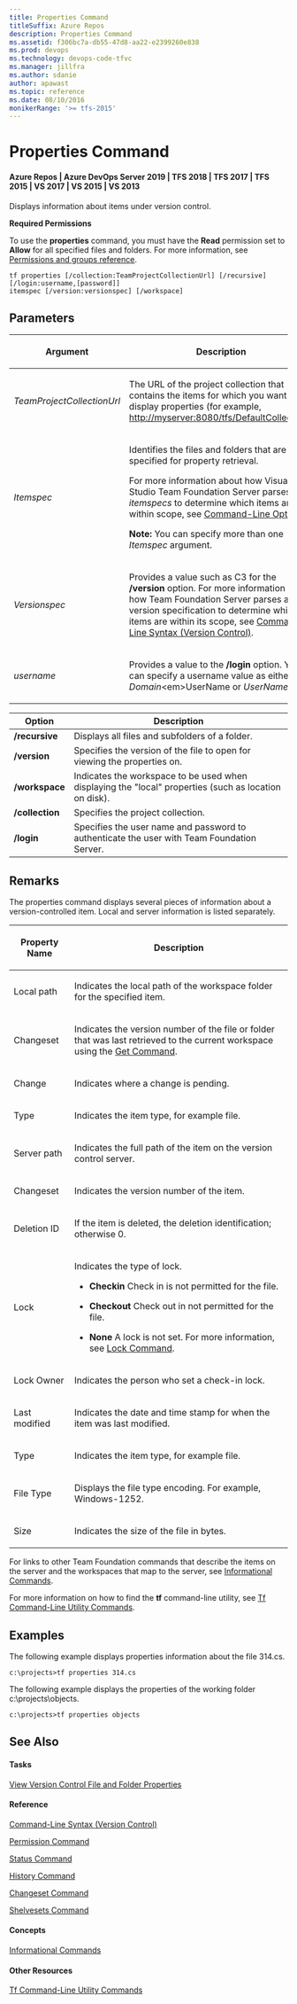 ```yaml
---
title: Properties Command
titleSuffix: Azure Repos
description: Properties Command
ms.assetid: f306bc7a-db55-47d8-aa22-e2399260e838
ms.prod: devops
ms.technology: devops-code-tfvc
ms.manager: jillfra
ms.author: sdanie
author: apawast
ms.topic: reference
ms.date: 08/10/2016
monikerRange: '>= tfs-2015'
---
```



# Properties Command

#### Azure Repos | Azure DevOps Server 2019 | TFS 2018 | TFS 2017 | TFS 2015 | VS 2017 | VS 2015 | VS 2013

Displays information about items under version control.

**Required Permissions**

To use the **properties** command, you must have the **Read** permission set to **Allow** for all specified files and folders. For more information, see [Permissions and groups reference](../../organizations/security/permissions.md).

```
tf properties [/collection:TeamProjectCollectionUrl] [/recursive] [/login:username,[password]]
itemspec [/version:versionspec] [/workspace] 
```

## Parameters

<table><thead>
<tr><th><p><strong>Argument </strong></p></th><th><p><strong>Description</strong></p></th></tr></thead><tbody>
<tr>
	<td><p><em>TeamProjectCollectionUrl</em></p></td>
    <td><p>The URL of the project collection that contains the items for which you want to display properties (for example, <a href="http://myserver:8080/tfs/DefaultCollection" data-raw-source="http://myserver:8080/tfs/DefaultCollection">http://myserver:8080/tfs/DefaultCollection</a>).</p></td></tr>
<tr>
	<td><p><em>Itemspec</em></p></td>
	<td><p>Identifies the files and folders that are specified for property retrieval.</p><p>For more information about how Visual Studio Team Foundation Server parses <em>itemspecs</em> to determine which items are within scope, see <a href="https://msdn.microsoft.com/library/4y2ash30">Command-Line Options</a>.</p><p><strong>Note:</strong> You can specify more than one <em>Itemspec</em> argument.</p></td></tr>
<tr>
	<td><p><em>Versionspec</em></p></td>
	<td><p>Provides a value such as C3 for the <strong>/version</strong> option. For more information about how Team Foundation Server parses a version specification to determine which items are within its scope, see <a href="https://msdn.microsoft.com/library/56f7w6be">Command-Line Syntax (Version Control)</a>.</p></td></tr>
<tr>
	<td><p><em>username</em></p></td>
    <td><p>Provides a value to the <strong>/login</strong> option. You can specify a username value as either <em>Domain</em>&lt;em&gt;UserName</em> or <em>UserName</em>.</p></td></tr></tbody>
</table>

|**Option**|**Description**|
|---|---|
|**/recursive**|Displays all files and subfolders of a folder.|
|**/version**|Specifies the version of the file to open for viewing the properties on.|
|**/workspace**|Indicates the workspace to be used when displaying the &quot;local&quot; properties (such as location on disk).|
|**/collection**|Specifies the project collection.|
|**/login**|Specifies the user name and password to authenticate the user with Team Foundation Server.|

## Remarks
The properties command displays several pieces of information about a version-controlled item. Local and server information is listed separately.

<table><thead>
<tr><th><p><strong>Property Name</strong></p></th><th><p><strong>Description</strong></p></th></tr></thead><tbody>
<tr>
	<td><p>Local path</p></td>
	<td><p>Indicates the local path of the workspace folder for the specified item.</p></td></tr>
<tr>
	<td><p>Changeset</p></td>
	<td><p>Indicates the version number of the file or folder that was last retrieved to the current workspace using the <a href="get-command.md">Get Command</a>.</p></td></tr>
<tr>
	<td><p>Change</p></td>
	<td><p>Indicates where a change is pending.</p></td></tr>
<tr>
	<td><p>Type</p></td>
	<td><p>Indicates the item type, for example file.</p></td></tr>
<tr>
	<td><p>Server path</p></td>
	<td><p>Indicates the full path of the item on the version control server.</p></td></tr>
<tr>
	<td><p>Changeset</p></td>
	<td><p>Indicates the version number of the item.</p></td></tr>
<tr>
	<td><p>Deletion ID</p></td>
	<td><p>If the item is deleted, the deletion identification; otherwise 0.</p></td></tr>
<tr>
	<td><p>Lock</p></td>
	<td><p>Indicates the type of lock.</p><ul><li><p><strong>Checkin</strong>   Check in is not permitted for the file.</p></li><li><p><strong>Checkout</strong>   Check out in not permitted for the file.</p></li><li><p><strong>None</strong>   A lock is not set. For more information, see <a href="lock-command.md">Lock Command</a>.</p></li></ul></td></tr>
<tr>
	<td><p>Lock Owner</p></td>
	<td><p>Indicates the person who set a check-in lock.</p></td></tr>
<tr>
	<td><p>Last modified</p></td>
	<td><p>Indicates the date and time stamp for when the item was last modified.</p></td></tr>
<tr>
	<td><p>Type</p></td>
	<td><p>Indicates the item type, for example file.</p></td></tr>
<tr>
	<td><p>File Type</p></td>
	<td><p>Displays the file type encoding. For example, Windows-1252.</p></td></tr>
<tr>
	<td><p>Size</p></td>
	<td><p>Indicates the size of the file in bytes.</p></td></tr></tbody>
</table>

For links to other Team Foundation commands that describe the items on the server and the workspaces that map to the server, see [Informational Commands](https://msdn.microsoft.com/library/ms181450).

For more information on how to find the **tf** command-line utility, see [Tf Command-Line Utility Commands](https://msdn.microsoft.com/library/z51z7zy0).
## Examples
The following example displays properties information about the file 314.cs.

```
c:\projects>tf properties 314.cs
```

The following example displays the properties of the working folder c:\\projects\\objects.

```
c:\projects>tf properties objects
```

## See Also

#### Tasks

[View Version Control File and Folder Properties](https://msdn.microsoft.com/library/ms245468)

#### Reference

[Command-Line Syntax (Version Control)](https://msdn.microsoft.com/library/56f7w6be)

[Permission Command](permission-command.md)

[Status Command](status-command.md)

[History Command](history-command.md)

[Changeset Command](changeset-command.md)

[Shelvesets Command](shelvesets-command.md)

#### Concepts

[Informational Commands](https://msdn.microsoft.com/library/ms181450)

#### Other Resources

[Tf Command-Line Utility Commands](https://msdn.microsoft.com/library/z51z7zy0)
